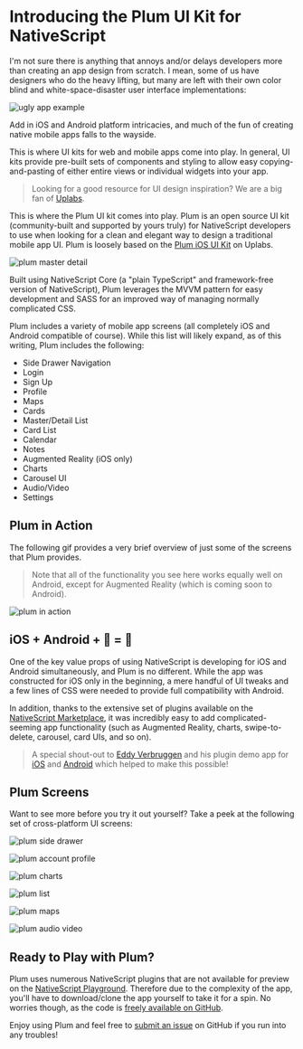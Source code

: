 # Introducing the Plum UI Kit for NativeScript

I'm not sure there is anything that annoys and/or delays developers more than creating an app design from scratch. I mean, some of us have designers who do the heavy lifting, but many are left with their own color blind and white-space-disaster user interface implementations:

![ugly app example](ugly-app.png)

Add in iOS and Android platform intricacies, and much of the fun of creating native mobile apps falls to the wayside.

This is where UI kits for web and mobile apps come into play. In general, UI kits provide pre-built sets of components and styling to allow easy copying-and-pasting of either entire views or individual widgets into your app.

> Looking for a good resource for UI design inspiration? We are a big fan of [Uplabs](https://www.uplabs.com/).

This is where the Plum UI kit comes into play. Plum is an open source UI kit (community-built and supported by yours truly) for NativeScript developers to use when looking for a clean and elegant way to design a traditional mobile app UI. Plum is loosely based on the [Plum iOS UI Kit](https://www.uplabs.com/posts/plum-ios-ui-kit-kit) on Uplabs.

![plum master detail](plum-masterdetail.png)

Built using NativeScript Core (a "plain TypeScript" and framework-free version of NativeScript), Plum leverages the MVVM pattern for easy development and SASS for an improved way of managing normally complicated CSS.

Plum includes a variety of mobile app screens (all completely iOS and Android compatible of course). While this list will likely expand, as of this writing, Plum includes the following:

- Side Drawer Navigation
- Login
- Sign Up
- Profile
- Maps
- Cards
- Master/Detail List
- Card List
- Calendar
- Notes
- Augmented Reality (iOS only)
- Charts
- Carousel UI
- Audio/Video
- Settings

## Plum in Action

The following gif provides a very brief overview of just some of the screens that Plum provides.

> Note that all of the functionality you see here works equally well on Android, except for Augmented Reality (which is coming soon to Android).

![plum in action](plum-demo.gif)

## iOS + Android + 🔌 = 💓

One of the key value props of using NativeScript is developing for iOS and Android simultaneously, and Plum is no different. While the app was constructed for iOS only in the beginning, a mere handful of UI tweaks and a few lines of CSS were needed to provide full compatibility with Android.

In addition, thanks to the extensive set of plugins available on the [NativeScript Marketplace](https://market.nativescript.org/), it was incredibly easy to add complicated-seeming app functionality (such as Augmented Reality, charts, swipe-to-delete, carousel, card UIs, and so on).

> A special shout-out to [Eddy Verbruggen](https://twitter.com/eddyverbruggen) and his plugin demo app for [iOS](https://itunes.apple.com/us/app/plugins/id1281334006?mt=8) and [Android](https://play.google.com/store/apps/details?id=org.nativescript.pluginshowcase) which helped to make this possible!

## Plum Screens

Want to see more before you try it out yourself? Take a peek at the following set of cross-platform UI screens:

![plum side drawer](plum-drawer.png)

![plum account profile](plum-account.png)

![plum charts](plum-chart.png)

![plum list](plum-list.png)

![plum maps](plum-maps.png)

![plum audio video](plum-audio-video.png)

## Ready to Play with Plum?

Plum uses numerous NativeScript plugins that are not available for preview on the [NativeScript Playground](https://play.nativescript.org/). Therefore due to the complexity of the app, you'll have to download/clone the app yourself to take it for a spin. No worries though, as the code is [freely available on GitHub](https://github.com/rdlauer/plum).

Enjoy using Plum and feel free to [submit an issue](https://github.com/rdlauer/plum/issues) on GitHub if you run into any troubles!
